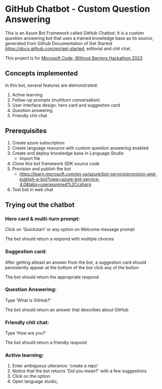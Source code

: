 # GitHub Chatbot - Custom Question Answering

This is an Azure Bot Framework called GitHub Chatbot. It is a custom question answering bot that uses a trained knowledge base as its source, generated from Github Documentation of Get Started https://docs.github.com/en/get-started, editorial and chit chat. 

This project is for [Microsoft Code; Without Barriers Hackathon 2023](https://cwb2023.devpost.com/)

## Concepts implemented

In this bot, several features are demonstrated:
1. Active learning
2. Follow-up prompts (multiturn conversation)
3. User interface design: hero card and suggestion card
4. Question answering 
5. Friendly chit chat

## Prerequisites

1. Create azure subscription 
2. Create language resource with custom question answering enabled
3. Create and deploy knowledge base in Language Studio
    * Import file
4. Clone this bot framework SDK source code
5. Provision and publish the bot
    * https://learn.microsoft.com/en-us/azure/bot-service/provision-and-publish-a-bot?view=azure-bot-service-4.0&tabs=userassigned%2Ccsharp
6. Test bot in web chat

## Trying out the chatbot

### Hero card & multi-turn prompt:

Click on ‘Quickstart’ or any option on Welcome message prompt

The bot should return a respond with multiple choices

### Suggestion card:

After getting atleast an answer from the bot, a suggestion card should persistently appear at the bottom of the bot
click any of the button 

The bot should return the appropriate respond

### Question Answering:

Type ‘What is GitHub?’

The bot should return an answer that describes about GitHub

### Friendly chit chat:

Type ‘How are you?’

The bot should return a friendly respond

### Active learning:

1. Enter ambiguous utterance: ‘create a repo’
2. Notice that the bot returns 'Did you mean?' with a few suggestions
3. Click on the option
4. Open language studio, 

